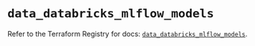 # `data_databricks_mlflow_models`

Refer to the Terraform Registry for docs: [`data_databricks_mlflow_models`](https://registry.terraform.io/providers/databricks/databricks/1.73.0/docs/data-sources/mlflow_models).
